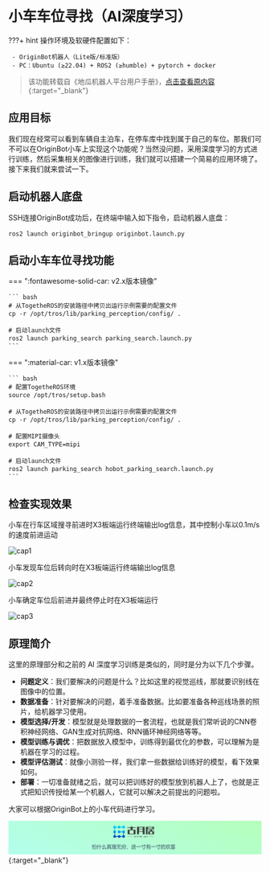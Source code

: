 # **小车车位寻找（AI深度学习）**

???+ hint
    操作环境及软硬件配置如下：

     - OriginBot机器人（Lite版/标准版）
     - PC：Ubuntu (≥22.04) + ROS2 (≥humble) + pytorch + docker

>  该功能转载自《地瓜机器人平台用户手册》，[点击查看原内容](https://developer.d-robotics.cc/rdk_doc/Robot_development/apps/parking_search){:target="_blank"}
>



## **应用目标**

我们现在经常可以看到车辆自主泊车，在停车库中找到属于自己的车位。那我们可不可以在OriginBot小车上实现这个功能呢？当然没问题，采用深度学习的方式进行训练，然后采集相关的图像进行训练，我们就可以搭建一个简易的应用环境了。接下来我们就来尝试一下。



## **启动机器人底盘**

SSH连接OriginBot成功后，在终端中输入如下指令，启动机器人底盘：

```
ros2 launch originbot_bringup originbot.launch.py
```



## **启动小车车位寻找功能**

=== ":fontawesome-solid-car: v2.x版本镜像"

    ``` bash
    # 从TogetheROS的安装路径中拷贝出运行示例需要的配置文件
    cp -r /opt/tros/lib/parking_perception/config/ .
    
    # 启动launch文件
    ros2 launch parking_search parking_search.launch.py
    ```

=== ":material-car: v1.x版本镜像"

    ``` bash
    # 配置TogetheROS环境
    source /opt/tros/setup.bash
    
    # 从TogetheROS的安装路径中拷贝出运行示例需要的配置文件
    cp -r /opt/tros/lib/parking_perception/config/ .
    
    # 配置MIPI摄像头
    export CAM_TYPE=mipi
    
    # 启动launch文件
    ros2 launch parking_search hobot_parking_search.launch.py
    ```



## **检查实现效果**

小车在行车区域搜寻前进时X3板端运行终端输出log信息，其中控制小车以0.1m/s的速度前进运动

![cap1](../assets/img/parking_search/cap1.gif)

小车发现车位后转向时在X3板端运行终端输出log信息

![cap2](../assets/img/parking_search/cap2.gif)

小车确定车位后前进并最终停止时在X3板端运行

![cap3](../assets/img/parking_search/cap3.gif)



## **原理简介**

这里的原理部分和之前的 AI 深度学习训练是类似的，同时是分为以下几个步骤。

- **问题定义**：我们要解决的问题是什么？比如这里的视觉巡线，那就要识别线在图像中的位置。
- **数据准备**：针对要解决的问题，着手准备数据。比如要准备各种巡线场景的照片，给机器学习使用。
- **模型选择/开发**：模型就是处理数据的一套流程，也就是我们常听说的CNN卷积神经网络、GAN生成对抗网络、RNN循环神经网络等等。
- **模型训练与调优**：把数据放入模型中，训练得到最优化的参数，可以理解为是机器在学习的过程。
- **模型评估测试**：就像小测验一样，我们拿一些数据给训练好的模型，看下效果如何。
- **部署**：一切准备就绪之后，就可以把训练好的模型放到机器人上了，也就是正式把知识传授给某一个机器人，它就可以解决之前提出的问题啦。

大家可以根据OriginBot上的小车代码进行学习。



[![图片1](../assets/img/footer.png)](https://www.guyuehome.com/){:target="_blank"}